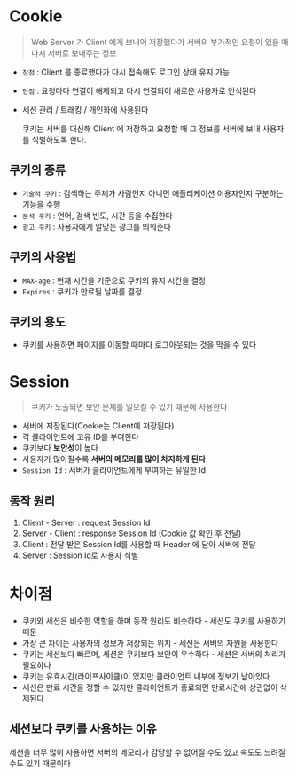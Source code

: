# Cookie

> Web Server 가 Client 에게 보내어 저장했다가 서버의 부가적인 요청이 있을 때 다시 서버로 보내주는 정보

* `장점` : Client 를 종료했다가 다시 접속해도 로그인 상태 유지 가능
* `단점` : 요청마다 연결이 해제되고 다시 연결되어 새로운 사용자로 인식된다
* 세션 관리 / 트래킹 / 개인화에 사용된다

    쿠키는 서버를 대신해 Client 에 저장하고 요청할 때
    그 정보를 서버에 보내 사용자를 식별하도록 한다.

## 쿠키의 종류

* `기술적 쿠키` : 검색하는 주체가 사람인지 아니면 애플리케이션 이용자인지 구분하는 기능을 수행
* `분석 쿠키` : 언어, 검색 빈도, 시간 등을 수집한다
* `광고 쿠키` : 사용자에게 알맞는 광고를 띄워준다

## 쿠키의 사용법

* `MAX-age` : 현재 시간을 기준으로 쿠키의 유지 시간을 결정
* `Expires` : 쿠키가 만료될 날짜를 결정

## 쿠키의 용도

* 쿠키를 사용하면 페이지를 이동할 때마다 로그아웃되는 것을 막을 수 있다

# Session

> 쿠키가 노출되면 보안 문제를 일으킬 수 있기 때문에 사용한다

* 서버에 저장된다(Cookie는 Client에 저장된다)
* 각 클라이언트에 고유 ID를 부여한다
* 쿠키보다 **보안성**이 높다
* 사용자가 많아질수록 **서버의 메모리를 많이 차지하게 된다**
* `Session Id` : 서버가 클라이언트에게 부여하는 유일한 Id

## 동작 원리

1. Client - Server : request Session Id
2. Server - Client : response Session Id (Cookie 값 확인 후 전달)
3. Client : 전달 받은 Session Id를 사용할 때 Header 에 담아 서버에 전달
4. Server : Session Id로 사용자 식별

# 차이점

* 쿠키와 세션은 비슷한 역할을 하며 동작 원리도 비슷하다 - 세션도 쿠키를 사용하기 때문
* 가장 큰 차이는 사용자의 정보가 저장되는 위치 - 세션은 서버의 자원을 사용한다
* 쿠키는 세션보다 빠르며, 세션은 쿠키보다 보안이 우수하다 - 세션은 서버의 처리가 필요하다
* 쿠키는 유효시간(라이프사이클)이 있지만 클라이언트 내부에 정보가 남아있다
* 세션은 만료 시간을 정할 수 있지만 클라이언트가 종료되면 만료시간에 상관없이 삭제된다

## 세션보다 쿠키를 사용하는 이유

세션을 너무 많이 사용하면 서버의 메모리가 감당할 수 없어질 수도 있고 속도도 느려질 수도 있기 때문이다